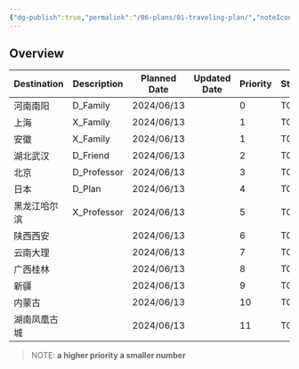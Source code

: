 ```yaml
---
{"dg-publish":true,"permalink":"/06-plans/01-traveling-plan/","noteIcon":"","created":"2024-06-13T20:47:03.430+02:00","updated":"2024-06-13T21:02:18.106+02:00"}
---
```


## Overview

| Destination | Description | Planned Date | Updated Date | Priority | Status |
| ----------- | ----------- | ------------ | ------------ | -------- | ------ |
| 河南南阳        | D_Family    | 2024/06/13   |              | 0        | TODO   |
| 上海          | X_Family    | 2024/06/13   |              | 1        | TODO   |
| 安徽          | X_Family    | 2024/06/13   |              | 1        | TODO   |
| 湖北武汉        | D_Friend    | 2024/06/13   |              | 2        | TODO   |
| 北京          | D_Professor | 2024/06/13   |              | 3        | TODO   |
| 日本          | D_Plan      | 2024/06/13   |              | 4        | TODO   |
| 黑龙江哈尔滨      | X_Professor | 2024/06/13   |              | 5        | TODO   |
| 陕西西安        |             | 2024/06/13   |              | 6        | TODO   |
| 云南大理        |             | 2024/06/13   |              | 7        | TODO   |
| 广西桂林        |             | 2024/06/13   |              | 8        | TODO   |
| 新疆          |             | 2024/06/13   |              | 9        | TODO   |
| 内蒙古         |             | 2024/06/13   |              | 10       | TODO   |
| 湖南凤凰古城      |             | 2024/06/13   |              | 11       | TODO   |
>NOTE: **a higher priority a smaller number**